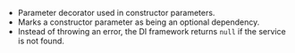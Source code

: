 - Parameter decorator used in constructor parameters.
- Marks a constructor parameter as being an optional dependency. 
- Instead of throwing an error, the DI framework returns `null` if the service is not found.